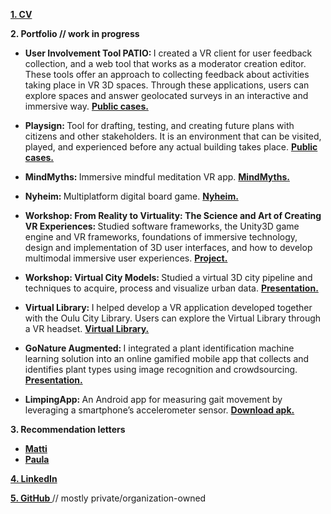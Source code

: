 <p>
  <a href="/CV%202019%20Ciprian%20Florea.pdf" target="_blank">
    <b>
      1. CV
    </b>
  </a>
</p>


<p>
  <b>
    2. Portfolio // work in progress
  </b>
</p>


<ul>
  
  <li>
    <b>
      User Involvement Tool PATIO: 
    </b>
      I created a VR client for user feedback collection, and a web tool that works as a moderator creation editor. These tools offer an approach to collecting feedback about activities taking place in VR 3D spaces. Through these applications, users can explore spaces and answer geolocated surveys in an interactive and immersive way. 
    <a href="http://www.playsign.net/cases/" target="_blank">
      <b>
        Public cases. 
      </b>
    </a>
  <p></p></li>
  
  <li>
    <b>
      Playsign: 
    </b>
      Tool for drafting, testing, and creating future plans with citizens and other stakeholders. It is an environment that can be visited, played, and experienced before any actual building takes place. 
    <a href="http://www.playsign.net/cases/" target="_blank">
      <b>
        Public cases. 
      </b>
    </a>
  <p></p></li>
  
  <li>
    <b>
      MindMyths: 
    </b>
      Immersive mindful meditation VR app. 
    <a href="http://mindmyths.eu/" target="_blank">
      <b>
        MindMyths. 
      </b>
    </a>
  <p></p></li>
  
  <li>
    <b>
      Nyheim: 
    </b>
      Multiplatform digital board game. 
    <a href="https://www.happyhobgoblin.com/nyheim-1" target="_blank">
      <b>
        Nyheim. 
      </b>
    </a>
  <p></p></li>
  
  <li>
    <b>
      Workshop: From Reality to Virtuality: The Science and Art of Creating VR Experiences: 
    </b>
      Studied software frameworks, the Unity3D game engine and VR frameworks, foundations of immersive technology, design and implementation of 3D user interfaces, and how to develop multimodal immersive user experiences. 
    <a href="https://github.com/Denhonator/UBISS" target="_blank">
      <b>
        Project. 
      </b>
    </a>
  <p></p></li>
  
  <li>
    <b>
      Workshop: Virtual City Models: 
    </b>
      Studied a virtual 3D city pipeline and techniques to acquire, process and visualize urban data. 
    <a href="UBISS2017_WorkshopB_FinalPresentation.pdf" target="_blank">
      <b>
        Presentation. 
      </b>
    </a>
  <p></p></li>
  
  <li>
    <b>
      Virtual Library: 
    </b>
    I helped develop a VR application developed together with the Oulu City Library. Users can explore the Virtual Library through a VR headset. 
    <a href="https://www.ouka.fi/oulu/library/virtual-library" target="_blank">
      <b>
        Virtual Library. 
      </b>
    </a>
  <p></p></li>
  
  <li>
    <b>
      GoNature Augmented: 
    </b>
    I integrated a plant identification machine learning solution into an online gamified mobile app that collects and identifies plant types using image recognition and crowdsourcing. 
    <a href="Final presentation.pdf" target="_blank">
      <b>
        Presentation.
      </b>
    </a>
  <p></p></li>
  
  <li>
    <b>
      LimpingApp: 
    </b>
    An Android app for measuring gait movement by leveraging a smartphone’s accelerometer sensor. 
    <a href="Zeta ucf.apk">
      <b>
        Download apk.
      </b>
    </a>
  <p></p></li>
  
</ul>


<p>
  <b>
    3. Recommendation letters
  </b>
</p>


<ul>
  
  <li>
    <a href="/Matti.pdf" target="_blank">
      <b>
        Matti
      </b>
    </a>
  </li>
  
  <li>
    <a href="/Paula.pdf" target="_blank">
      <b>
        Paula
      </b>
    </a>
  </li>
  
</ul>


<p>
  <a href="https://www.linkedin.com/in/cflorea-r/" target="_blank">
    <b>
      4. LinkedIn
    </b>
  </a>
</p>


<p>
  <a href="https://github.com/cflorea-r" target="_blank">
    <b>
      5. GitHub
    </b>
  </a>
  // mostly private/organization-owned
</p>

